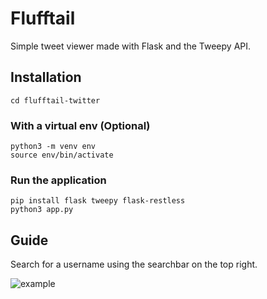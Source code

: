# Flufftail
Simple tweet viewer made with Flask and the Tweepy API. 

## Installation
```
cd flufftail-twitter
```

### With a virtual env (Optional)
```
python3 -m venv env
source env/bin/activate
```

### Run the application
```
pip install flask tweepy flask-restless
python3 app.py
```

## Guide
Search for a username using the searchbar on the top right. 

![example](https://i.imgur.com/odgq6Ha.png)
